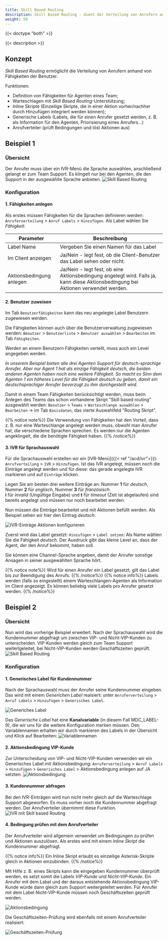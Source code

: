 ```yaml
---
title: Skill Based Routing
description: Skill Based Routing - dient der Verteilung von Anrufern anhand Benutzern zugewiesenen Fähigkeiten
weight: 50
---
```


{{< doctype "both" >}}
 
{{< description >}}

## Konzept

*Skill Based Routing* ermöglicht die Verteilung von Anrufern anhand von Fähigkeiten der Benutzer.

Funktionen:

* Definition von Fähigkeiten für Agenten eines Team;
* Warteschlagen mit *Skill Based Routing*-Unterstützung;
* Inline Skripte (Einzeilige Skripte, die in einer Aktion vorher/nachher durch Hinzufügen integriert werden können);
* Generische Labels (Labels, die für einen Anrufer gesetzt werden, z. B. als Information für den Agenten, Priorisierung eines Anrufers...)
* Anrufverteiler (prüft Bedingungen und löst Aktionen aus)

## Beispiel 1

### Übersicht

Der Anrufer muss über ein IVR-Menü die Sprache auswählen, anschließend gelangt er zum Team Support. Es klingelt nur bei den Agenten, die den Support in der ausgewählte Sprache anbieten.
![Skill Based Routing](sample-1.de.png?width=80%)

### Konfiguration

#### 1. Fähigkeiten anlegen

Als erstes müssen Fähigkeiten für die Sprachen definieren werden: `Anruferverteilung` > `Anruf Labels` > `Hinzufügen`. Als Label wählen Sie *Fähigkeit*:

|Parameter|Beschreibung|
|---|---|
|Label Name|Vergeben Sie einen Namen für das Label|
|Im Client anzeigen|Ja/Nein - legt fest, ob die Client-Benutzer das Label sehen oder nicht.|
|Aktionsbedingung anlegen|Ja/Nein - legt fest, ob eine Aktionsbedingung angelegt wird. Falls ja, kann diese Aktionsbedingung bei Aktionen verwendet werden.|

#### 2. Benutzer zuweisen

Im Tab `Benutzerfähigkeiten` kann das neu angelegte Label Benutzern zugewiesen werden.

Die Fähigkeiten können auch über die Benutzerverwaltung zugewiesen werden: `Benutzer` > `Benutzerliste` > `Benutzer auswählen` > `Bearbeiten` im Tab `Fähigkeiten`.

Werden an einem Benutzern Fähigkeiten verteilt, muss auch ein Level angegeben werden.

*In unserem Beispiel bieten alle drei Agenten Support für deutsch-sprachige Anrufer. Aber nur Agent 1 hat als einzige Fähigkeit deutsch, die beiden anderen Agenten haben noch eine weitere Fähigkeit.
So macht es Sinn dem Agenten 1 ein höheres Level für die Fähigkeit deutsch zu geben, damit ein deutschsprachiger Anrufer bevorzugt zu ihm durchgestellt wird.*

Damit in einem Team Fähigkeiten berücksichtigt werden, muss beim Anlegen des Teams das schon vorhandene Skript "Skill based routing" ausgewählt werden: `Benutzer` > `Teams` > `Warteschlange auswählen` > `Bearbeiten` -> im Tab `Basisdaten`, das vierte Auswahlfeld "Routing Skript".

{{% notice note%}}
Die Verwendung von Fähigkeiten hat den Vorteil, dass z. B. nur eine Warteschlange angelegt werden muss, obwohl man Anrufer hat, die verschiedene Sprachen sprechen. Es werden nur die Agenten angeklingelt, die die benötigte Fähigkeit haben.
{{% /notice%}}

#### 3. IVR für Sprachauswahl

Für die Sprachauswahl erstellen wir ein [IVR-Menü]({{< ref "/acd/ivr">}}): `Anrufverteilung` > `IVR` > `Hinzufügen`.
Ist das IVR angelegt, müssen noch die Einträge angelegt werden und für diese: das gerade angelegte IVR markieren und auf `Einträge` klicken.

Legen Sie am besten drei weitere Einträge an: Nummer **1** für *deutsch*, Nummer **2** für *englisch*, Nummer **3** für *französisch*.<br>**i** für *invalid* (Ungültige Eingabe) und **t** für *timeout* (Zeit ist abgelaufen) sind bereits angelegt und müssen nur noch bearbeitet werden.

Nun müssen die Einträge bearbeitet und mit Aktionen befüllt werden. Als Beispiel sehen wir hier den Eintrag *deutsch*:

![IVR-Einträge Aktionen konfigurieren](ivr-entry.de.png?width=80%)

Zuerst wird das Label gesetzt: `Hinzufügen` > `Label setzen`:
Als Name wählen Sie die Fähigkeit *deutsch*. Der Ausdruck gibt das kleine Level an, dass der Agent, der den Anruf bekommt, haben soll.

Sie können eine Channel-Sprache angeben, damit der Anrufer sonstige Ansagen in seiner ausgewählten Sprache hört.

{{% notice note%}}
Wird für einen Anrufer ein Label gesetzt, gilt das Label bis zur Beendigung des Anrufs.
{{% /notice%}}
{{% notice info%}}
Labels werden (falls so eingestellt) einem Warteschlangen-Agenten als Information im Client angezeigt. Es können beliebig viele Labels pro Anrufer gesetzt werden.
{{% /notice%}}


## Beispiel 2
### Übersicht

Nun wird das vorherige Beispiel erweitert. Nach der Sprachauswahl wird die Kundennummer abgefragt um zwischen VIP- und Nicht-VIP-Kunden zu unterscheiden. VIP-Kunden werden gleich zum Team Support weiterlgeleitet, bei Nicht-VIP-Kunden werden Geschäftszeiten geprüft.
 ![Skill Based Routing](sample-2.de.png)

### Konfiguration

#### 1. Generisches Label für Kundennummer
Nach der Sprachauswahl muss der Anrufer seine Kundennummer eingeben. Das wird mit einem *Generichen Label* realsiert: unter `Anruferverteilung` > `Anruf Labels` > `Hinzufügen` > `Generisches Label`.

![Generiches Label](label-generic.de.png?width=80%)

Das *Generische Label* hat eine **Kanalvariable** (in diesem Fall MDC_LABEL-9), die wir uns für die weitere Konfiguration merken müssen. Den Variablennamen erhalten wir durch markieren des Labels in der Übersicht und Klick auf Bearbeiten:
![Variablennamen](generic-label.de.png?width=80%)

#### 2. Aktionsbedingung VIP-Kunde

Zur Unterscheidung von VIP- und Nicht-VIP-Kunden verwenden wir ein Generisches Label mit Aktionsbedingung: `Anruferverteilung` > `Anruf Labels` > `Hinzufügen` > `Generisches Label` > Aktionsbedingung anlegen auf JA setzten.
![Aktionsbedingung](label-condition.de.png?width=80%)

#### 3. Kundennummer abfragen

Bei den IVR-Einträgen wird nun nicht mehr gleich auf die Warteschlage Support abgeworfen. Es muss vorher noch die Kundennummer abgefragt werden. Der Anrufverteiler übernimmt diese Funktion.
![IVR mit Skill based Routing](ivr-entry.de.png?width=80%)

#### 4. Bedingung prüfen mit dem Anrufverteiler

Der Anrufverteiler wird allgemein verwendet um Bedingungen zu prüfen und Aktionen auszulösen.
Als erstes wird mit einem *Inline Skript* die Kundennummer abgefragt.

{{% notice info%}}
Ein Inline Skript erlaubt es einzeilige Asterisk-Skripte gleich in Aktionen einzubinden.
{{% /notice%}}

Mit Hilfe z. B. eines Skripts kann die eingegeben Kundennummer überprüft werden, es setzt somit die Labels *VIP-Kunde* und *Nicht-VIP-Kunde*. Ein Anrufer mit dem Label und der daraus entstehende Aktionsbedingung VIP-Kunde würde dann gleich zum Support weitergeleitet werden. Für Anrufer mit dem Label Nicht-VIP-Kunde müssen noch Geschäftszeiten geprüft werden.

![Aktionsbedingung](call-router-2.de.png?width=80%)

Die Geschäftszeiten-Prüfung wird ebenfalls mit einem Anrufverteiler realisiert:

![Geschäftszeiten-Prüfung](call-router-1.de.png?width=80%)
